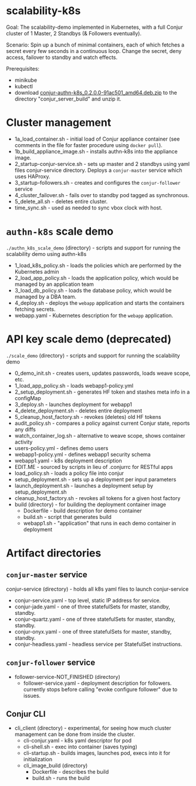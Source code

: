 # scalability-k8s

Goal: The scalability-demo implemented in Kubernetes, with a full Conjur cluster of 1 Master, 2 Standbys (& Followers eventually).

Scenario: Spin up a bunch of minimal containers, each of which fetches a secret every few seconds in a continuous loop. Change the secret, deny access, failover to standby and watch effects.

Prerequisites:
- minikube
- kubectl
- download [conjur-authn-k8s_0.2.0.0-91ac501_amd64.deb.zip](https://github.com/conjurdemos/scalability-k8s/files/1220010/conjur-authn-k8s_0.2.0.0-91ac501_amd64.deb.zip) to the directory "conjur_server_build" and unzip it.

# Cluster management

- 1a_load_container.sh - initial load of Conjur appliance container (see comments in the file for faster procedure using `docker pull`).
- 1b_build_appliance_image.sh - installs authn-k8s into the appliance image.
- 2_startup-conjur-service.sh - sets up master and 2 standbys using yaml files conjur-service directory. Deploys a `conjur-master` service which uses HAProxy.
- 3_startup-followers.sh - creates and configures the `conjur-follower` service
- 4_cluster_failover.sh - fails over to standby pod tagged as synchronous.
- 5_delete_all.sh - deletes entire cluster.
- time_sync.sh - used as needed to sync vbox clock with host.

# `authn-k8s` scale demo

`./authn_k8s_scale_demo` (directory) - scripts and support for running the scalability demo using authn-k8s

- 1_load_k8s_policy.sh - loads the policies which are performed by the Kubernetes admin
- 2_load_app_policy.sh - loads the application policy, which would be managed by an application team
- 3_load_db_policy.sh - loads the database policy, which would be managed by a DBA team.
- 4_deploy.sh - deploys the `webapp` application and starts the containers fetching secrets.
- webapp.yaml - Kubernetes description for the `webapp` application. 

# API key scale demo (deprecated)

`./scale_demo` (directory) - scripts and support for running the scalability demo

- 0_demo_init.sh - creates users, updates passwords, loads weave scope, etc.
- 1_load_app_policy.sh - loads webapp1-policy.yml
- 2_setup_deployment.sh - generates HF token and stashes meta info in a configMap
- 3_deploy.sh - launches deployment for webapp1
- 4_delete_deployment.sh - deletes entire deployment
- 5_cleanup_host_factory.sh - revokes (deletes) old HF tokens
- audit_policy.sh - compares a policy against current Conjur state, reports any diffs
- watch_container_log.sh - alternative to weave scope, shows container activity
- users-policy.yml - defines demo users
- webapp1-policy.yml - defines webapp1 security schema
- webapp1.yaml - k8s deployment description
- EDIT.ME - sourced by scripts in lieu of .conjurrc for RESTful apps
- load_policy.sh - loads a policy file into conjur
- setup_deployment.sh - sets up a deployment per input parameters
- launch_deployment.sh - launches a deployment setup by setup_deployment.sh
- cleanup_host_factory.sh - revokes all tokens for a given host factory
- build (directory) - for building the deployment container image
  - Dockerfile - build description for demo container
  - build.sh - script that generates build
  - webapp1.sh - "application" that runs in each demo container in deployment

# Artifact directories

## `conjur-master` service

conjur-service (directory) - holds all k8s yaml files to launch conjur-service
  - conjur-service.yaml - top level, static IP address for service.
  - conjur-jade.yaml - one of three statefulSets for master, standby, standby.
  - conjur-quartz.yaml - one of three statefulSets for master, standby, standby.
  - conjur-onyx.yaml - one of three statefulSets for master, standby, standby.
  - conjur-headless.yaml - headless service per StatefulSet instructions.

## `conjur-follower` service

- follower-service-NOT_FINISHED (directory)
  - follower-service.yaml - deployment description for followers. currently stops before calling "evoke configure follower" due to issues.

## Conjur CLI

- cli_client (directory) - experimental, for seeing how much cluster management can be done from inside the cluster.
  - cli-conjur.yaml - k8s yaml descriptor for pod
  - cli-shell.sh - exec into container (saves typing)
  - cli-startup.sh - builds images, launches pod, execs into it for initialization
  - cli_image_build (directory)
    - Dockerfile - describes the build
    - build.sh - runs the build
  
